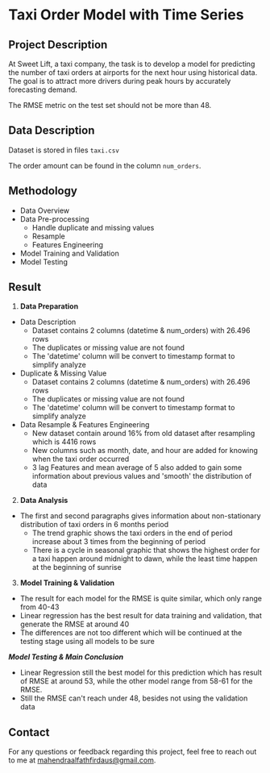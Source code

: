 # Taxi Order Model with Time Series

## Project Description
At Sweet Lift, a taxi company, the task is to develop a model for predicting the number of taxi orders at airports for the next hour using historical data. The goal is to attract more drivers during peak hours by accurately forecasting demand.

The RMSE metric on the test set should not be more than 48.

## Data Description
Dataset is stored in files `taxi.csv`

The order amount can be found in the column `num_orders`.

## Methodology
- Data Overview
- Data Pre-processing
  - Handle duplicate and missing values
  - Resample
  - Features Engineering
- Model Training and Validation
- Model Testing

## Result
1. **Data Preparation**
- Data Description
  - Dataset contains 2 columns (datetime & num_orders) with 26.496 rows
  - The duplicates or missing value are not found
  - The 'datetime' column will be convert to timestamp format to simplify analyze
- Duplicate & Missing Value
  - Dataset contains 2 columns (datetime & num_orders) with 26.496 rows
  - The duplicates or missing value are not found
  - The 'datetime' column will be convert to timestamp format to simplify analyze
- Data Resample & Features Engineering
  - New dataset contain around 16% from old dataset after resampling which is 4416 rows
  - New columns such as month, date, and hour are added for knowing when the taxi order occurred
  - 3 lag Features and mean average of 5 also added to gain some information about previous values and 'smooth' the distribution of data


2. **Data Analysis**
- The first and second paragraphs gives information about non-stationary distribution of taxi orders in 6 months period
  - The trend graphic shows the taxi orders in the end of period increase about 3 times from the beginning of period
  - There is a cycle in seasonal graphic that shows the highest order for a taxi happen around midnight to dawn, while the least time happen at the beginning of sunrise

3. **Model Training & Validation**
- The result for each model for the RMSE is quite similar, which only range from 40-43
- Linear regression has the best result for data training and validation, that generate the RMSE at around 40
- The differences are not too different which will be continued at the testing stage using all models to be sure

***Model Testing & Main Conclusion***
- Linear Regression still the best model for this prediction which has result of RMSE at around 53, while the other model range from 58-61 for the RMSE.
- Still the RMSE can't reach under 48, besides not using the validation data

## Contact
For any questions or feedback regarding this project, feel free to reach out to me at mahendraalfathfirdaus@gmail.com.
